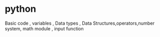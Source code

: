 # python
Basic code , variables , Data types , Data Structures,operators,number system, math module , input function

